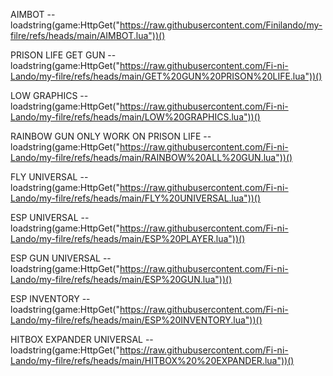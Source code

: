 AIMBOT --  loadstring(game:HttpGet("https://raw.githubusercontent.com/Finilando/my-filre/refs/heads/main/AIMBOT.lua"))()


PRISON LIFE GET GUN --  loadstring(game:HttpGet("https://raw.githubusercontent.com/Fi-ni-Lando/my-filre/refs/heads/main/GET%20GUN%20PRISON%20LIFE.lua"))()


LOW GRAPHICS --  loadstring(game:HttpGet("https://raw.githubusercontent.com/Fi-ni-Lando/my-filre/refs/heads/main/LOW%20GRAPHICS.lua"))()


RAINBOW GUN ONLY WORK ON PRISON LIFE --  loadstring(game:HttpGet("https://raw.githubusercontent.com/Fi-ni-Lando/my-filre/refs/heads/main/RAINBOW%20ALL%20GUN.lua"))()


FLY UNIVERSAL --  loadstring(game:HttpGet("https://raw.githubusercontent.com/Fi-ni-Lando/my-filre/refs/heads/main/FLY%20UNIVERSAL.lua"))()


ESP UNIVERSAL --  loadstring(game:HttpGet("https://raw.githubusercontent.com/Fi-ni-Lando/my-filre/refs/heads/main/ESP%20PLAYER.lua"))()


ESP GUN UNIVERSAL --  loadstring(game:HttpGet("https://raw.githubusercontent.com/Fi-ni-Lando/my-filre/refs/heads/main/ESP%20GUN.lua"))()


ESP INVENTORY --  loadstring(game:HttpGet("https://raw.githubusercontent.com/Fi-ni-Lando/my-filre/refs/heads/main/ESP%20INVENTORY.lua"))()


HITBOX EXPANDER UNIVERSAL --  loadstring(game:HttpGet("https://raw.githubusercontent.com/Fi-ni-Lando/my-filre/refs/heads/main/HITBOX%20%20EXPANDER.lua"))()
